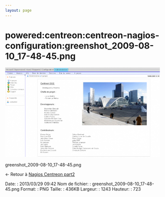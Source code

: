 ```yaml
---
layout: page
---
```


powered:centreon:centreon-nagios-configuration:greenshot\_2009-08-10\_17-48-45.png
==================================================================================

[![greenshot\_2009-08-10\_17-48-45.png](../../../../assets/media/powered/centreon/centreon-nagios-configuration/greenshot_2009-08-10_17-48-45.png@cache=&w=900&h=523 "greenshot_2009-08-10_17-48-45.png")](../../../../assets/media/powered/centreon/centreon-nagios-configuration/greenshot_2009-08-10_17-48-45.png@cache= "Afficher le fichier original")

greenshot\_2009-08-10\_17-48-45.png

← Retour à [Nagios Centreon
part2](../../../../centreon/nagios-centreon-part2.html "centreon:nagios-centreon-part2")

Date:
:   2013/03/29 09:42
Nom de fichier:
:   greenshot\_2009-08-10\_17-48-45.png
Format:
:   PNG
Taille:
:   436KB
Largeur:
:   1243
Hauteur:
:   723


